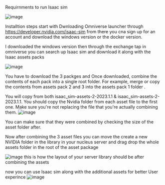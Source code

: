 Requirnments to run Isaac sim

![image](https://github.com/mahmoud25112/omniverse-ai/assets/148357408/334b7686-40e2-4050-b4ad-b6d66349e334)

Installtion steps start with Dwnloading Omniverse launcher through https://developer.nvidia.com/isaac-sim from there you cna sign up for an account and download the windows 
version or the docker version. 

I downloaded the windows version
then through the exchange tap in omniverse you can search up Isaac sim and download it along with the Isaac assets packs

![image](https://github.com/mahmoud25112/omniverse-ai/assets/148357408/79a32e73-5588-45ce-a5ec-535524d62fce)

You have to download the 3 packges and Once downloaded, 
combine the contents of each pack into a single root folder. 
For example, merge or copy the contents from assets pack 2 and 3 into the assets pack 1 folder .

You will copy from both isaac_sim-assets-2-2023.1.1 & isaac_sim-assets-2-2023.1.1. You should copy the Nvidia 
folder from each asset file to the first one. Make sure you're not replacing the file that you're actually combining them.
![image](https://github.com/mahmoud25112/omniverse-ai/assets/148357408/95cc156b-effd-42c4-95be-b323362c3aef)

You can make sure that they were combined by checking the size of the asset folder after. 

Now after combining the 3 asset files you can move the create a new NVIDIA folder in the library in your nucleus server and drag drop the whole assets folder in the root of the asset package

![image](https://github.com/mahmoud25112/omniverse-ai/assets/148357408/e00faf9a-d640-49eb-9b08-72cb350b0fd1)
this is how the layout of your server library should be after combining the assets

now you can use Isaac sim along with the additional assets for better User experince ![image](https://github.com/mahmoud25112/omniverse-ai/assets/148357408/a079cac1-800c-426a-b52c-1ce7802710a1)
